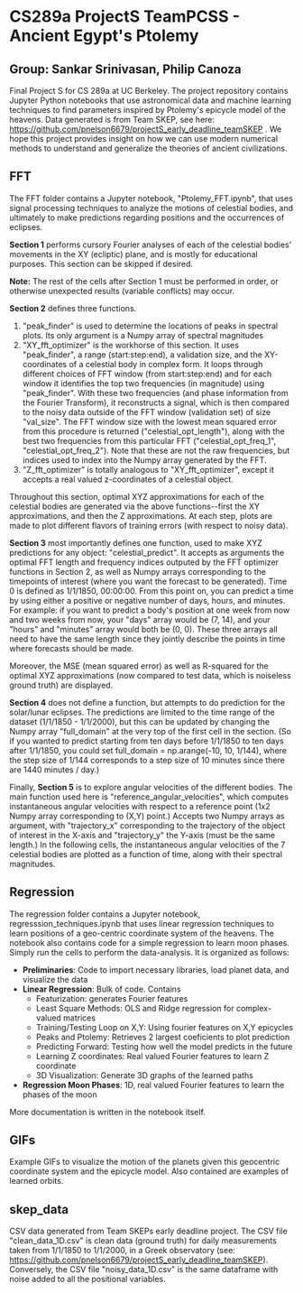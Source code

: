# CS289a ProjectS TeamPCSS - Ancient Egypt's Ptolemy
## Group: Sankar Srinivasan, Philip Canoza

Final Project S for CS 289a at UC Berkeley.  The project repository contains Jupyter Python notebooks that use astronomical data and machine learning techniques to find parameters inspired by Ptolemy's epicycle model of the heavens. Data generated is from Team SKEP, see here: https://github.com/pnelson6679/projectS_early_deadline_teamSKEP . We hope this project provides insight on how we can use modern numerical methods to understand and generalize the theories of ancient civilizations.

## FFT
The FFT folder contains a Jupyter notebook, "Ptolemy_FFT.ipynb", that uses signal processing techniques to analyze the motions of celestial bodies, and ultimately to make predictions regarding positions and the occurrences of eclipses.

**Section 1** performs cursory Fourier analyses of each of the celestial bodies' movements in the XY (ecliptic) plane, and is mostly for educational purposes. This section can be skipped if desired.

**Note:** The rest of the cells after Section 1 must be performed in order, or otherwise unexpected results (variable conflicts) may occur.

**Section 2** defines three functions.
  1. "peak_finder" is used to determine the locations of peaks in spectral plots. Its only argument is a Numpy array of spectral magnitudes
  2. "XY_fft_optimizer" is the workhorse of this section. It uses "peak_finder", a range (start:step:end), a validation size, and the XY-coordinates of a celestial body in complex form. It loops through different choices of FFT window (from start:step:end) and for each window it identifies the top two frequencies (in magnitude) using  "peak_finder". With these two frequencies (and phase information from the Fourier Transform), it reconstructs a signal, which is then compared to the noisy data outside of the FFT window (validation set) of size "val_size". The FFT window size with the lowest mean squared error from this procedure is returned ("celestial_opt_length"), along with the best two frequencies from this particular FFT ("celestial_opt_freq_1", "celestial_opt_freq_2"). Note that these are not the raw frequencies, but indices used to index into the Numpy array generated by the FFT.
  3. "Z_fft_optimizer" is totally analogous to "XY_fft_optimizer", except it accepts a real valued z-coordinates of a celestial object.
  
  Throughout this section, optimal XYZ approximations for each of the celestial bodies are generated via the above functions--first the XY approximations, and then the Z approximations. At each step, plots are made to plot different flavors of training errors (with respect to noisy data).
  
**Section 3** most importantly defines one function, used to make XYZ predictions for any object: "celestial_predict". It accepts as arguments the optimal FFT length and frequency indices outputed by the FFT optimizer functions in Section 2, as well as Numpy arrays corresponding to the timepoints of interest (where you want the forecast to be generated). Time 0 is defined as 1/1/1850, 00:00:00. From this point on, you can predict a time by using either a positive or negative number of days, hours, and minutes. For example: if you want to predict a body's position at one week from now and two weeks from now, your "days" array would be (7, 14), and your "hours" and "minutes" array would both be (0, 0). These three arrays all need to have the same length since they jointly describe the points in time where forecasts should be made.

Moreover, the MSE (mean squared error) as well as R-squared for the optimal XYZ approximations (now compared to test data, which is noiseless ground truth) are displayed.

**Section 4** does not define a function, but attempts to do prediction for the solar/lunar eclipses. The predictions are limited to the time range of the dataset (1/1/1850 - 1/1/2000), but this can be updated by changing the Numpy array "full_domain" at the very top of the first cell in the section. (So if you wanted to predict starting from ten days before 1/1/1850 to ten days after 1/1/1850, you could set full_domain = np.arange(-10, 10, 1/144), where the step size of 1/144 corresponds to a step size of 10 minutes since there are 1440 minutes / day.)

Finally, **Section 5** is to explore angular velocities of the different bodies. The main function used here is "reference_angular_velocities", which computes instantaneous angular velocities with respect to a reference point (1x2 Numpy array corresponding to (X,Y) point.) Accepts two Numpy arrays as argument, with "trajectory_x" corresponding to the trajectory of the object of interest in the X-axis and "trajectory_y" the Y-axis (must be the same length.) In the following cells, the instantaneous angular velocities of the 7 celestial bodies are plotted as a function of time, along with their spectral magnitudes.



## Regression
The regression folder contains a Jupyter notebook, regresssion_techniques.ipynb that uses linear regression techniques to learn positions of a geo-centric coordinate system of the heavens. The notebook also contains code for a simple regression to learn moon phases. Simply run the cells to perform the data-analysis.
It is organized as follows:
* **Preliminaries**: Code to import necessary libraries,  load planet data, and visualize the data
* **Linear Regression**: Bulk of code. Contains
    * Featurization: generates Fourier features
    * Least Square Methods: OLS and Ridge regression for complex-valued matrices
    * Training/Testing Loop on X,Y:  Using fourier features on X,Y epicycles
    * Peaks and Ptolemy: Retrieves 2 largest coeficients to plot prediction
    * Predicting Forward: Testing how well the model predicts in the future
    * Learning Z coordinates: Real valued Fourier features to learn Z coordinate
    * 3D Visualization: Generate 3D graphs of the learned paths
* **Regression Moon Phases**:  1D, real valued Fourier features to learn the phases of the moon

More documentation is written in the notebook itself.

## GIFs
Example GIFs to visualize the motion of the planets given this geocentric coordinate system and the epicycle model.  Also contained are examples of learned orbits.

## skep_data
CSV data generated from Team SKEPs early deadline project.
The CSV file "clean_data_1D.csv" is clean data (ground truth) for daily measurements taken from 1/1/1850 to 1/1/2000, in a Greek observatory (see: https://github.com/pnelson6679/projectS_early_deadline_teamSKEP). Conversely, the CSV file "noisy_data_1D.csv" is the same dataframe with noise added to all the positional variables.
